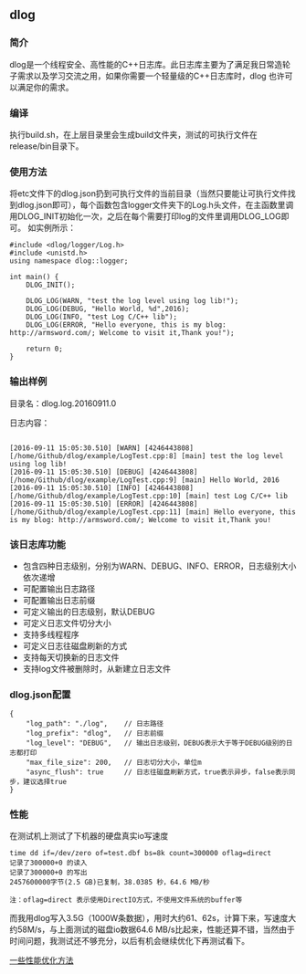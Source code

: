 ## dlog

### 简介
dlog是一个线程安全、高性能的C++日志库。此日志库主要为了满足我日常造轮子需求以及学习交流之用，如果你需要一个轻量级的C++日志库时，dlog 也许可以满足你的需求。

### 编译
执行build.sh，在上层目录里会生成build文件夹，测试的可执行文件在release/bin目录下。

### 使用方法
将etc文件下的dlog.json扔到可执行文件的当前目录（当然只要能让可执行文件找到dlog.json即可），每个函数包含logger文件夹下的Log.h头文件，在主函数里调用DLOG_INIT初始化一次，之后在每个需要打印log的文件里调用DLOG_LOG即可。
如实例所示：

```
#include <dlog/logger/Log.h>
#include <unistd.h>
using namespace dlog::logger;

int main() {
    DLOG_INIT();

    DLOG_LOG(WARN, "test the log level using log lib!");
    DLOG_LOG(DEBUG, "Hello World, %d",2016);
    DLOG_LOG(INFO, "test Log C/C++ lib");
    DLOG_LOG(ERROR, "Hello everyone, this is my blog: http://armsword.com/; Welcome to visit it,Thank you!");

    return 0;
}

```
### 输出样例
目录名：dlog.log.20160911.0

日志内容：

```

[2016-09-11 15:05:30.510] [WARN] [4246443808] [/home/Github/dlog/example/LogTest.cpp:8] [main] test the log level using log lib!
[2016-09-11 15:05:30.510] [DEBUG] [4246443808] [/home/Github/dlog/example/LogTest.cpp:9] [main] Hello World, 2016
[2016-09-11 15:05:30.510] [INFO] [4246443808] [/home/Github/dlog/example/LogTest.cpp:10] [main] test Log C/C++ lib
[2016-09-11 15:05:30.510] [ERROR] [4246443808] [/home/Github/dlog/example/LogTest.cpp:11] [main] Hello everyone, this is my blog: http://armsword.com/; Welcome to visit it,Thank you!

```
### 该日志库功能
- 包含四种日志级别，分别为WARN、DEBUG、INFO、ERROR，日志级别大小依次递增
- 可配置输出日志路径
- 可配置输出日志前缀
- 可定义输出的日志级别，默认DEBUG
- 可定义日志文件切分大小
- 支持多线程程序
- 可定义日志往磁盘刷新的方式
- 支持每天切换新的日志文件
- 支持log文件被删除时，从新建立日志文件

### dlog.json配置

```
{
    "log_path": "./log",    // 日志路径
    "log_prefix": "dlog",   // 日志前缀
    "log_level": "DEBUG",   // 输出日志级别，DEBUG表示大于等于DEBUG级别的日志都打印
    "max_file_size": 200,   // 日志切分大小，单位m
    "async_flush": true     // 日志往磁盘刷新方式，true表示异步，false表示同步，建议选择true
}

```
### 性能
在测试机上测试了下机器的硬盘真实io写速度
```
time dd if=/dev/zero of=test.dbf bs=8k count=300000 oflag=direct
记录了300000+0 的读入
记录了300000+0 的写出
2457600000字节(2.5 GB)已复制，38.0385 秒，64.6 MB/秒

注：oflag=direct 表示使用DirectIO方式，不使用文件系统的buffer等
```
而我用dlog写入3.5G（1000W条数据），用时大约61、62s，计算下来，写速度大约58M/s，与上面测试的磁盘io数据64.6 MB/s比起来，性能还算不错，当然由于时间问题，我测试还不够充分，以后有机会继续优化下再测试看下。

[一些性能优化方法](http://armsword.com/2016/09/10/a-high-performace-and-thread-safe-cpp-log-lib/)

